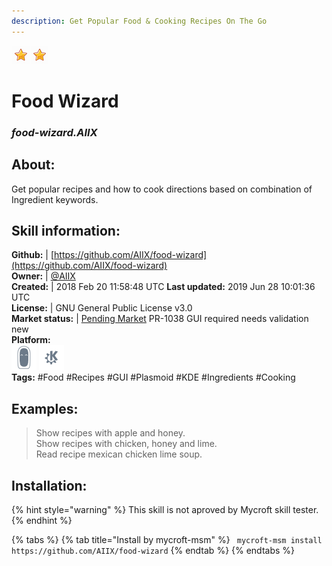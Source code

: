```yaml
---
description: Get Popular Food & Cooking Recipes On The Go
---
```


![](../.gitbook/assets/star.png)![](../.gitbook/assets/star.png)  
# Food Wizard  
### _food-wizard.AIIX_  
## About:  
Get popular recipes and how to cook directions based on combination of Ingredient keywords.

## Skill information:  
**Github:** | [https://github.com/AIIX/food-wizard](https://github.com/AIIX/food-wizard)  
**Owner:** | [@AIIX](https://github.com/AIIX)  
**Created:** | 2018 Feb 20 11:58:48 UTC  **Last updated:** 2019 Jun 28 10:01:36 UTC  
**License:** | GNU General Public License v3.0  
**Market status:** | [Pending Market](https://market.mycroft.ai/skill/) PR-1038 GUI required needs validation new  
**Platform:**  
 ![Mark II](../.gitbook/assets/mark-2-icon.png)  ![plasmoid](../.gitbook/assets/kde.png)   
**Tags:** \#Food \#Recipes \#GUI \#Plasmoid \#KDE \#Ingredients \#Cooking   
## Examples:  
> Show recipes with apple and honey.  
> Show recipes with chicken, honey and lime.  
> Read recipe mexican chicken lime soup.  
  
## Installation:  
{% hint style="warning" %}
This skill is not aproved by Mycroft skill tester.
{% endhint %}
    
{% tabs %}
{% tab title="Install by mycroft-msm" %}
``` mycroft-msm install https://github.com/AIIX/food-wizard```
{% endtab %}
  {% endtabs %}
  